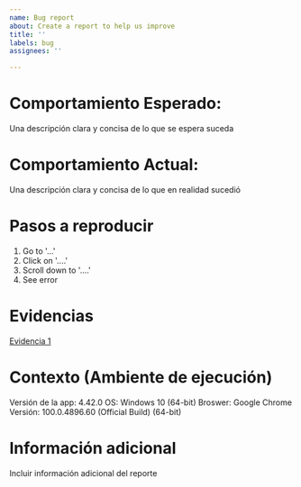 ```yaml
---
name: Bug report
about: Create a report to help us improve
title: ''
labels: bug
assignees: ''

---
```


# Comportamiento Esperado:
Una descripción clara y concisa de lo que se espera suceda

# Comportamiento Actual:
Una descripción clara y concisa de lo que en realidad sucedió

# Pasos a reproducir
1. Go to '...'
2. Click on '....'
3. Scroll down to '....'
4. See error

# Evidencias
[Evidencia 1](https://google.com)

# Contexto (Ambiente de ejecución)
Versión de la app: 4.42.0
OS: Windows 10 (64-bit)
Broswer: Google Chrome Versión: 100.0.4896.60 (Official Build) (64-bit)

# Información adicional
Incluir información adicional del reporte
